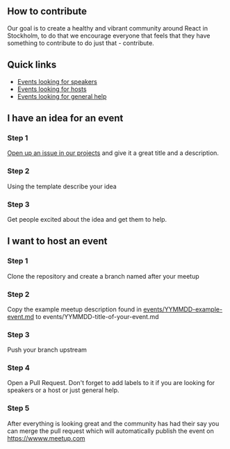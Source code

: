 ## How to contribute
Our goal is to create a healthy and vibrant community around React in Stockholm,
to do that we encourage everyone that feels that they have something to contribute
to do just that - contribute.

## Quick links
* [Events looking for speakers](https://github.com/stockholm-react-js/meetups/labels/Help%20Needed) 
* [Events looking for hosts](https://github.com/stockholm-react-js/meetups/labels/Looking%20For%20A%20Host)
* [Events looking for general help](https://github.com/stockholm-react-js/meetups/labels/Help%20Needed)

## I have an idea for an event
### Step 1
[Open up an issue in our projects](https://github.com/stockholm-react-js/meetups/issues/new?title=New+Event+Idea&projects=stockholm-react-js/meetups/1) 
and give it a great title and a description.

### Step 2
Using the template describe your idea

### Step 3
Get people excited about the idea and get them to help.

## I want to host an event

### Step 1
Clone the repository and create a branch named after your meetup

### Step 2
Copy the example meetup description found in [events/YYMMDD-example-event.md](events/YYMMDD-example-event.md)
to events/YYMMDD-title-of-your-event.md

### Step 3
Push your branch upstream

### Step 4
Open a Pull Request. Don't forget to add labels to it if you are looking for speakers or a host
or just general help.

### Step 5
After everything is looking great and the community has had their say
you can merge the pull request which will automatically publish the event
on https://wwww.meetup.com
